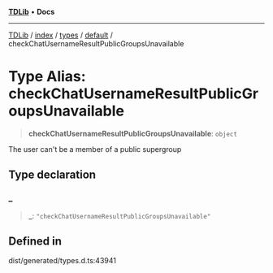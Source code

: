 [**TDLib**](../../../../../../README.md) • **Docs**

***

[TDLib](../../../../../../modules.md) / [index](../../../../../README.md) / [types](../../../README.md) / [default](../README.md) / checkChatUsernameResultPublicGroupsUnavailable

# Type Alias: checkChatUsernameResultPublicGroupsUnavailable

> **checkChatUsernameResultPublicGroupsUnavailable**: `object`

The user can't be a member of a public supergroup

## Type declaration

### \_

> **\_**: `"checkChatUsernameResultPublicGroupsUnavailable"`

## Defined in

dist/generated/types.d.ts:43941
